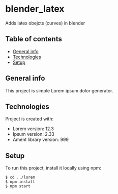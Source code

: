 # blender_latex
Adds latex obejcts (curves) in blender

## Table of contents
* [General info](#general-info)
* [Technologies](#technologies)
* [Setup](#setup)

## General info
This project is simple Lorem ipsum dolor generator.

## Technologies
Project is created with:
* Lorem version: 12.3
* Ipsum version: 2.33
* Ament library version: 999

## Setup
To run this project, install it locally using npm:

```
$ cd ../lorem
$ npm install
$ npm start
```
